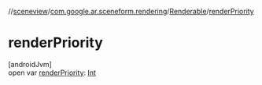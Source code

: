 //[sceneview](../../../index.md)/[com.google.ar.sceneform.rendering](../index.md)/[Renderable](index.md)/[renderPriority](render-priority.md)

# renderPriority

[androidJvm]\
open var [renderPriority](render-priority.md): [Int](https://kotlinlang.org/api/latest/jvm/stdlib/kotlin/-int/index.html)
